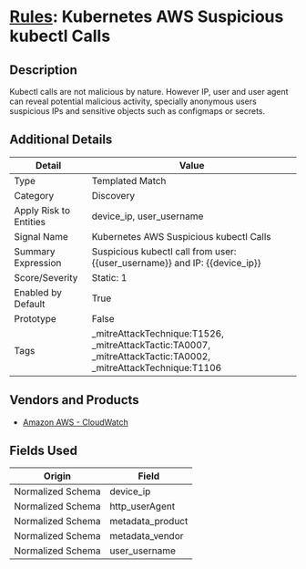 # [Rules](README.md): Kubernetes AWS Suspicious kubectl Calls

## Description
Kubectl calls are not malicious by nature. However IP, user and user agent can reveal potential malicious activity, specially anonymous users suspicious IPs and sensitive objects such as configmaps or secrets.

## Additional Details
|Detail|Value|
|----|----|
|Type|Templated Match|
|Category|Discovery|
|Apply Risk to Entities|device_ip, user_username|
|Signal Name|Kubernetes AWS Suspicious kubectl Calls|
|Summary Expression|Suspicious kubectl call from user: {{user_username}} and IP: {{device_ip}}|
|Score/Severity|Static: 1|
|Enabled by Default|True|
|Prototype|False|
|Tags|_mitreAttackTechnique:T1526, _mitreAttackTactic:TA0007, _mitreAttackTactic:TA0002, _mitreAttackTechnique:T1106|
## Vendors and Products
- [Amazon AWS - CloudWatch](../products/b57c366d-e6a5-4e61-b950-5686a902bc24.md)


## Fields Used

|Origin|Field|
|----|----|
|Normalized Schema|device_ip|
|Normalized Schema|http_userAgent|
|Normalized Schema|metadata_product|
|Normalized Schema|metadata_vendor|
|Normalized Schema|user_username|


